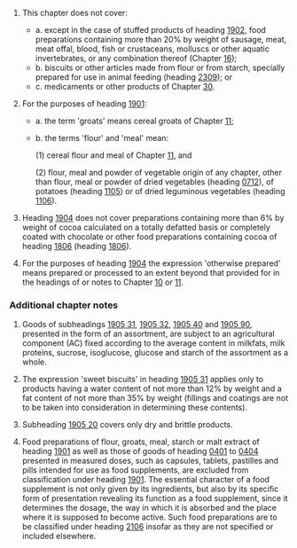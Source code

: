 1. This chapter does not cover:

    - a. except in the case of stuffed products of heading [1902](/headings/1902), food preparations containing more than 20% by weight of sausage, meat, meat offal, blood, fish or crustaceans, molluscs or other aquatic invertebrates, or any combination thereof (Chapter [16](/chapters/16));
    - b. biscuits or other articles made from flour or from starch, specially prepared for use in animal feeding (heading [2309](/headings/2309)); or
    - c. medicaments or other products of Chapter [30](/chapters/30).

2. For the purposes of heading [1901](/headings/1901):

    - a. the term 'groats' means cereal groats of Chapter [11](/chapters/11);
    
    - b. the terms 'flour' and 'meal' mean:
    
        (1) cereal flour and meal of Chapter [11](/chapters/11), and
    
        (2) flour, meal and powder of vegetable origin of any chapter, other than flour, meal or powder of dried vegetables (heading [0712](/headings/0712)), of potatoes (heading [1105](/headings/1105)) or of dried leguminous vegetables (heading [1106](/headings/1106)).

3. Heading [1904](/headings/1904) does not cover preparations containing more than 6% by weight of cocoa calculated on a totally defatted basis or completely coated with chocolate or other food preparations containing cocoa of heading [1806](/headings/1806) (heading [1806](/headings/1806)).

4. For the purposes of heading [1904](/headings/1904) the expression 'otherwise prepared' means prepared or processed to an extent beyond that provided for in the headings of or notes to Chapter [10](/chapters/10) or [11](/chapters/11).

### Additional chapter notes

1. Goods of subheadings [1905 31](/subheadings/1905310000-80), [1905 32](/subheadings/1905320000-80), [1905 40](/subheadings/1905400000-80) and [1905 90](/subheadings/1905900000-80), presented in the form of an assortment, are subject to an agricultural component (AC) fixed according to the average content in milkfats, milk proteins, sucrose, isoglucose, glucose and starch of the assortment as a whole.

2. The expression 'sweet biscuits' in heading [1905 31](/subheadings/1905310000-80) applies only to products having a water content of not more than 12% by weight and a fat content of not more than 35% by weight (fillings and coatings are not to be taken into consideration in determining these contents).

3. Subheading [1905 20](/subheadings/1905200000-80) covers only dry and brittle products.

4. Food preparations of flour, groats, meal, starch or malt extract of heading [1901](/headings/1901) as well as those of goods of heading [0401](/headings/0401) to [0404](/headings/0404) presented in measured doses, such as capsules, tablets, pastilles and pills intended for use as food supplements, are excluded from classification under heading [1901](/headings/1901). The essential character of a food supplement is not only given by its ingredients, but also by its specific form of presentation revealing its function as a food supplement, since it determines the dosage, the way in which it is absorbed and the place where it is supposed to become active. Such food preparations are to be classified under heading [2106](/headings/2106) insofar as they are not specified or included elsewhere.
